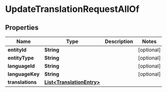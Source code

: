 

# UpdateTranslationRequestAllOf


## Properties

Name | Type | Description | Notes
------------ | ------------- | ------------- | -------------
**entityId** | **String** |  |  [optional]
**entityType** | **String** |  |  [optional]
**languageId** | **String** |  |  [optional]
**languageKey** | **String** |  |  [optional]
**translations** | [**List&lt;TranslationEntry&gt;**](TranslationEntry.md) |  | 



